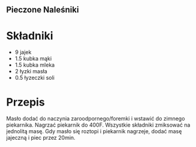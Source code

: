 ## Pieczone Naleśniki

# Składniki
- 9 jajek
- 1.5 kubka mąki
- 1.5 kubka mleka
- 2 łyzki masła
- 0.5 łyzeczki soli

# Przepis
 Masło dodać do naczynia zaroodpornego/foremki i wstawić do zimnego piekarnika. Nagrzać piekarnik do 400F. Wszystkie składniki zmiksować na jednolitą masę. Gdy masło się roztopi i piekarnik nagrzeje, dodać masę jajeczną i piec przez 20min.